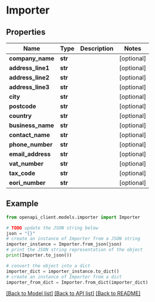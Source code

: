 # Importer


## Properties

Name | Type | Description | Notes
------------ | ------------- | ------------- | -------------
**company_name** | **str** |  | [optional] 
**address_line1** | **str** |  | [optional] 
**address_line2** | **str** |  | [optional] 
**address_line3** | **str** |  | [optional] 
**city** | **str** |  | [optional] 
**postcode** | **str** |  | [optional] 
**country** | **str** |  | [optional] 
**business_name** | **str** |  | [optional] 
**contact_name** | **str** |  | [optional] 
**phone_number** | **str** |  | [optional] 
**email_address** | **str** |  | [optional] 
**vat_number** | **str** |  | [optional] 
**tax_code** | **str** |  | [optional] 
**eori_number** | **str** |  | [optional] 

## Example

```python
from openapi_client.models.importer import Importer

# TODO update the JSON string below
json = "{}"
# create an instance of Importer from a JSON string
importer_instance = Importer.from_json(json)
# print the JSON string representation of the object
print(Importer.to_json())

# convert the object into a dict
importer_dict = importer_instance.to_dict()
# create an instance of Importer from a dict
importer_from_dict = Importer.from_dict(importer_dict)
```
[[Back to Model list]](../README.md#documentation-for-models) [[Back to API list]](../README.md#documentation-for-api-endpoints) [[Back to README]](../README.md)


